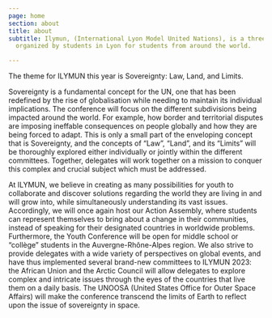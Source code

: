 ```yaml
---
page: home
section: about
title: about
subtitle: Ilymun, (International Lyon Model United Nations), is a three-day conference,
  organized by students in Lyon for students from around the world.

---
```

The theme for ILYMUN this year is Sovereignty: Law, Land, and Limits.

Sovereignty is a fundamental concept for the UN, one that has been redefined by the rise of globalisation while needing to maintain its individual implications. The conference will focus on the different subdivisions being impacted around the world. For example, how border and territorial disputes are imposing ineffable consequences on people globally and how they are being forced to adapt. This is only a small part of the enveloping concept that is Sovereignty, and the concepts of “Law”, “Land”, and its “Limits” will be thoroughly explored either individually or jointly within the different committees. Together, delegates will work together on a mission to conquer this complex and crucial subject which must be addressed.

At ILYMUN, we believe in creating as many possibilities for youth to collaborate and discover solutions regarding the world they are living in and will grow into, while simultaneously understanding its vast issues. Accordingly, we will once again host our Action Assembly, where students can represent themselves to bring about a change in their communities, instead of  speaking for their designated countries in worldwide problems. Furthermore, the Youth Conference will be open for middle school or “collège” students in the Auvergne-Rhône-Alpes region. We also strive to provide delegates with a wide variety of perspectives on global events, and have thus implemented several brand-new committees to ILYMUN 2023: the African Union and the Arctic Council will allow delegates to explore complex and intricate issues through the eyes of the countries that live them on a daily basis. The UNOOSA (United States Office for Outer Space Affairs) will make the conference transcend the limits of Earth to reflect upon the issue of sovereignty in space.
